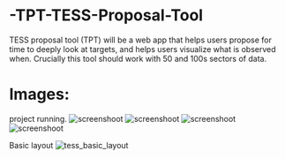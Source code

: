 # -TPT-TESS-Proposal-Tool
TESS proposal tool (TPT) will be a web app that helps users propose for time to deeply look at targets, and helps users visualize what is observed when. Crucially this tool should work with 50 and 100s sectors of data.


# Images: 
project running.
![screenshoot](https://github.com/PazSheimy/-TPT-TESS-Proposal-Tool/blob/main/Screenshot%20(1145).png)
![screenshoot](https://github.com/PazSheimy/-TPT-TESS-Proposal-Tool/blob/main/Screenshot%20(1146).png)
![screenshoot](https://github.com/PazSheimy/-TPT-TESS-Proposal-Tool/blob/main/Screenshot%20(1147).png)
![screenshoot](https://github.com/PazSheimy/-TPT-TESS-Proposal-Tool/blob/main/Screenshot%20(1148).png)

Basic layout
![tess_basic_layout](https://user-images.githubusercontent.com/51823622/212510485-9d1bb208-7b4e-4552-b048-af1479adb2bf.png)
